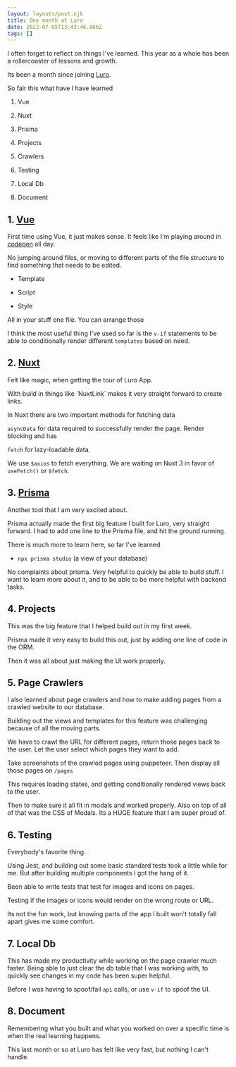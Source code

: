 ```yaml
---
layout: layouts/post.njk
title: One month at Luro
date: 2022-07-05T13:43:46.866Z
tags: []
---
```


I often forget to reflect on things I've learned. This year as a whole has been a rollercoaster of lessons and growth. 

Its been a month since joining [Luro](https://luroapp.com/).

So fair this what have I have learned


1. Vue

2. Nuxt

3. Prisma

4. Projects

5. Crawlers

6. Testing

7. Local Db

8. Document



## 1. [Vue](https://vuejs.org/)

First time using Vue, it just makes sense. It feels like I'm playing around in [codepen](codepen.io) all day.



No jumping around files, or moving to different parts of the file structure to find something that needs to be edited.



- Template

- Script

- Style



All in your stuff one file. You can arrange those 



I think the most useful thing I've used so far is the `v-if` statements to be able to conditionally render different `templates` based on need.



## 2. [Nuxt](https://nuxtjs.org/)

Felt like magic, when getting the tour of Luro App.



With build in things like \`NuxtLink\` makes it very straight forward to create links.



In Nuxt there are two important methods for fetching data

`asyncData` for data required to successfully render the page. Render blocking and has

`fetch` for lazy-loadable data.

We use `$axios` to fetch everything. We are waiting on Nuxt 3 in favor of `useFetch()` or `$fetch`.



## 3. [Prisma](https://www.prisma.io/)

Another tool that I am very excited about.

Prisma actually made the first big feature I built for Luro, very straight forward. I had to add one line to the Prisma file, and hit the ground running.


There is much more to learn here, so far I've learned

- `npx prisma studio` (a view of your database)

No complaints about prisma. Very helpful to quickly be able to build stuff. I want to learn more about it, and to be able to be more helpful with backend tasks.



## 4. Projects

This was the big feature that I helped build out in my first week.

Prisma made it very easy to build this out, just by adding one line of code in the ORM.

Then it was all about just making the UI work properly. 



## 5. Page Crawlers

I also learned about page crawlers and how to make adding pages from a crawled website to our database.

Building out the views and templates for this feature was challenging because of all the moving parts.

We have to crawl the URL for different pages, return those pages back to the user. Let the user select which pages they want to add.

Take screenshots of the crawled pages using puppeteer. Then display all those pages on `/pages`


This requires loading states, and getting conditionally rendered views back to the user.



Then to make sure it all fit in modals and worked properly. Also on top of all of that was the CSS of Modals. Its a HUGE feature that I am super proud of.



## 6. Testing

Everybody's favorite thing.

Using Jest, and building out some basic standard tests took a little while for me. But after building multiple components I got the hang of it.

Been able to write tests that test for images and icons on pages.

Testing if the images or icons would render on the wrong route or URL.

Its not the fun work, but knowing parts of the app I built won't totally fall apart gives me some comfort. 



## 7. Local Db

This has made my productivity while working on the page crawler much faster. Being able to just clear the db table that I was working with, to quickly see changes in my code has been super helpful.

Before I was having to spoof/fail `api` calls, or use `v-if` to spoof the UI.



## 8. Document



Remembering what you built and what you worked on over a specific time is when the real learning happens.

This last month or so at Luro has felt like very fast, but nothing I can't handle.
